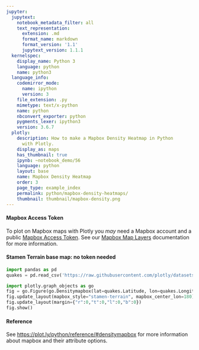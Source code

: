 ```yaml
---
jupyter:
  jupytext:
    notebook_metadata_filter: all
    text_representation:
      extension: .md
      format_name: markdown
      format_version: '1.1'
      jupytext_version: 1.1.1
  kernelspec:
    display_name: Python 3
    language: python
    name: python3
  language_info:
    codemirror_mode:
      name: ipython
      version: 3
    file_extension: .py
    mimetype: text/x-python
    name: python
    nbconvert_exporter: python
    pygments_lexer: ipython3
    version: 3.6.7
  plotly:
    description: How to make a Mapbox Density Heatmap in Python
      with Plotly.
    display_as: maps
    has_thumbnail: true
    ipynb: ~notebook_demo/56
    language: python
    layout: base
    name: Mapbox Density Heatmap
    order: 3
    page_type: example_index
    permalink: python/mapbox-density-heatmaps/
    thumbnail: thumbnail/mapbox-density.png
---
```



#### Mapbox Access Token

To plot on Mapbox maps with Plotly you *may* need a Mapbox account and a public [Mapbox Access Token](https://www.mapbox.com/studio). See our [Mapbox Map Layers](/python/mapbox-layers/) documentation for more information.




#### Stamen Terrain base map: no token needed

```python
import pandas as pd
quakes = pd.read_csv('https://raw.githubusercontent.com/plotly/datasets/master/earthquakes-23k.csv')

import plotly.graph_objects as go
fig = go.Figure(go.Densitymapbox(lat=quakes.Latitude, lon=quakes.Longitude, z=quakes.Magnitude, radius=10))
fig.update_layout(mapbox_style="stamen-terrain", mapbox_center_lon=180)
fig.update_layout(margin={"r":0,"t":0,"l":0,"b":0})
fig.show()
```

#### Reference
See https://plot.ly/python/reference/#densitymapbox for more information about mapbox and their attribute options.

